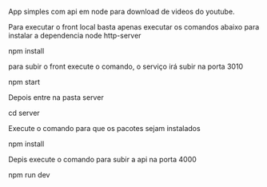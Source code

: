 App simples com api em node para download de videos do youtube.

Para executar o front local basta apenas executar os comandos abaixo para instalar a dependencia node http-server

npm install

para subir o front execute o comando, o serviço irá subir na porta 3010

npm start

Depois entre na pasta server

cd server

Execute o comando para que os pacotes sejam instalados

npm install

Depis execute o comando para subir a api na porta 4000

npm run dev 
